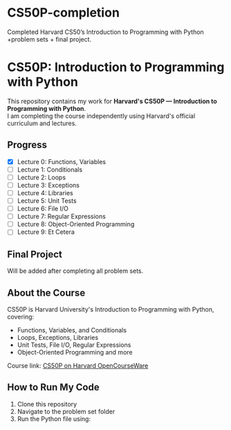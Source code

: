 # CS50P-completion
Completed Harvard CS50’s Introduction to Programming with Python +problem sets + final project.
# CS50P: Introduction to Programming with Python

This repository contains my work for **Harvard's CS50P — Introduction to Programming with Python**.  
I am completing the course independently using Harvard's official curriculum and lectures.

## Progress
- [x] Lecture 0: Functions, Variables  
- [ ] Lecture 1: Conditionals  
- [ ] Lecture 2: Loops  
- [ ] Lecture 3: Exceptions  
- [ ] Lecture 4: Libraries  
- [ ] Lecture 5: Unit Tests  
- [ ] Lecture 6: File I/O  
- [ ] Lecture 7: Regular Expressions  
- [ ] Lecture 8: Object-Oriented Programming  
- [ ] Lecture 9: Et Cetera  

## Final Project
Will be added after completing all problem sets.

## About the Course
CS50P is Harvard University's Introduction to Programming with Python, covering:
- Functions, Variables, and Conditionals
- Loops, Exceptions, Libraries
- Unit Tests, File I/O, Regular Expressions
- Object-Oriented Programming and more

Course link: [CS50P on Harvard OpenCourseWare](https://cs50.harvard.edu/python/)

## How to Run My Code
1. Clone this repository
2. Navigate to the problem set folder
3. Run the Python file using:

